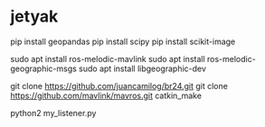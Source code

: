 # jetyak
pip install geopandas
pip install scipy
pip install scikit-image

sudo apt install ros-melodic-mavlink
sudo apt install ros-melodic-geographic-msgs
sudo apt install libgeographic-dev

git clone https://github.com/juancamilog/br24.git
git clone https://github.com/mavlink/mavros.git
catkin_make

python2 my_listener.py
